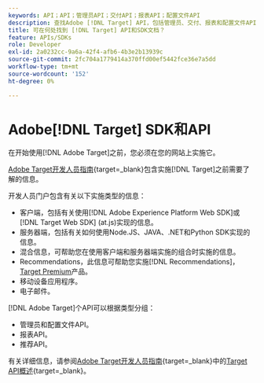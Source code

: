 ```yaml
---
keywords: API；API；管理员API；交付API；报表API；配置文件API
description: 查找Adobe [!DNL Target] API，包括管理员、交付、报表和配置文件API。
title: 可在何处找到 [!DNL Target] API和SDK文档？
feature: APIs/SDKs
role: Developer
exl-id: 2a0232cc-9a6a-42f4-afb6-4b3e2b13939c
source-git-commit: 2fc704a1779414a370ffd00ef5442fce36e7a5dd
workflow-type: tm+mt
source-wordcount: '152'
ht-degree: 0%

---
```


# Adobe[!DNL Target] SDK和API

在开始使用[!DNL Adobe Target]之前，您必须在您的网站上实施它。

[Adobe Target开发人员指南](https://experienceleague.adobe.com/docs/target-dev/developer/overview.html?lang=zh-Hans){target=_blank}包含实施[!DNL Target]之前需要了解的信息。

开发人员门户包含有关以下实施类型的信息：

* 客户端，包括有关使用[!DNL Adobe Experience Platform Web SDK]或[!DNL Target Web SDK] (at.js)实现的信息。
* 服务器端，包括有关如何使用Node.JS、JAVA、.NET和Python SDK实现的信息。
* 混合信息，可帮助您在使用客户端和服务器端实施的组合时实施的信息。
* Recommendations，此信息可帮助您实施[!DNL Recommendations]，[Target Premium](/help/main/c-intro/intro.md#premium)产品。
* 移动设备应用程序。
* 电子邮件。

[!DNL Adobe Target]个API可以根据类型分组：

* 管理员和配置文件API。
* 报表API。
* 推荐API。

有关详细信息，请参阅[Adobe Target开发人员指南](https://experienceleague.adobe.com/docs/target-dev/developer/overview.html?lang=en){target=_blank}中的[Target API概述](https://experienceleague.adobe.com/docs/target-dev/developer/implementation/before-implement/considerations-before-you-implement-target.html){target=_blank}。
